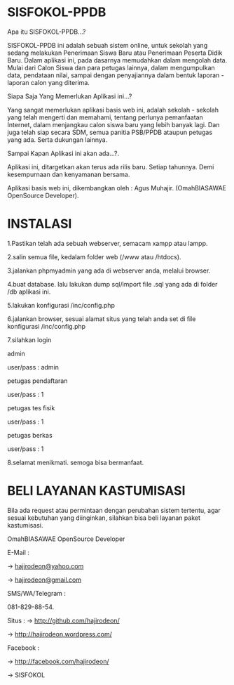SISFOKOL-PPDB
=============

Apa itu SISFOKOL-PPDB...?

SISFOKOL-PPDB ini adalah sebuah sistem online, untuk sekolah yang sedang melakukan Penerimaan Siswa Baru atau Penerimaan Peserta Didik Baru. Dalam aplikasi ini, pada dasarnya memudahkan dalam mengolah data. Mulai dari Calon Siswa dan para petugas lainnya, dalam mengumpulkan data, pendataan nilai, sampai dengan penyajiannya dalam bentuk laporan - laporan calon yang diterima.


Siapa Saja Yang Memerlukan Aplikasi ini...?

Yang sangat memerlukan aplikasi basis web ini, adalah sekolah - sekolah yang telah mengerti dan memahami, tentang perlunya pemanfaatan Internet, dalam menjangkau calon siswa baru yang lebih banyak lagi. Dan juga telah siap secara SDM, semua panitia PSB/PPDB ataupun petugas yang ada. Serta dukungan lainnya.


Sampai Kapan Aplikasi ini akan ada...?.

Aplikasi ini, ditargetkan akan terus ada rilis baru. Setiap tahunnya. Demi kesempurnaan dan kenyamanan bersama.



Aplikasi basis web ini, dikembangkan oleh : Agus Muhajir. (OmahBIASAWAE OpenSource Developer).




INSTALASI
=========

1.Pastikan telah ada sebuah webserver, semacam xampp atau lampp.

2.salin semua file, kedalam folder web (/www atau /htdocs).

3.jalankan phpmyadmin yang ada di webserver anda, melalui browser.

4.buat database. lalu lakukan dump sql/import file .sql yang ada di folder /db aplikasi ini.

5.lakukan konfigurasi /inc/config.php

6.jalankan browser, sesuai alamat situs yang telah anda set di file konfigurasi /inc/config.php

7.silahkan login 

admin

user/pass : admin


petugas pendaftaran

user/pass : 1


petugas tes fisik

user/pass : 1


petugas berkas 

user/pass : 1



8.selamat menikmati. semoga bisa bermanfaat.







BELI LAYANAN KASTUMISASI
========================

Bila ada request atau permintaan dengan perubahan sistem tertentu, agar sesuai kebutuhan yang diinginkan, silahkan bisa beli layanan paket kastumisasi. 

OmahBIASAWAE OpenSource Developer


E-Mail :

-> hajirodeon@yahoo.com

-> hajirodeon@gmail.com


SMS/WA/Telegram :

081-829-88-54.


Situs :
-> http://github.com/hajirodeon/

-> http://hajirodeon.wordpress.com/


Facebook :

-> http://facebook.com/hajirodeon/ 

-> SISFOKOL
